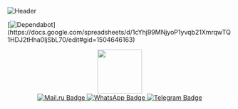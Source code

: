 ![Header](https://i.pinimg.com/originals/fc/71/63/fc71635c7f1b09ed30413f59bb749582.gif)

[![Dependabot](https://img.shields.io/badge/PROJECT_1.-Анализ_бизнес--модели(Google_sheets)-cyan)](https://docs.google.com/spreadsheets/d/1cYhj99MNjyoP1yvqb21XmrqwTQ1HDJ2tHha0ljSbL70/edit#gid=1504646163)

<div id="header" align="center">
  <img src="https://media.giphy.com/media/M9gbBd9nbDrOTu1Mqx/giphy.gif" width="100"/>
</div>


<div id="badges" align="center">
   </a>
  <a href="https://id.mail.ru/profile?utm_campaign=mailid&utm_medium=ph&from=headline">
    <img src="https://img.shields.io/badge/Mail.ru-blue?style=for-the-badge&logo=Mail.ru&logoColor=white" alt="Mail.ru Badge"/>
    </a>
  <a href="https://wa.me/79137883320">
    <img src="https://img.shields.io/badge/WhatsApp-green?style=for-the-badge&logo=WhatsApp&logoColor=white" alt="WhatsApp Badge"/>
  </a>
  <a href="https://t.me/+79137883320">
    <img src="https://img.shields.io/badge/Telegram-blue?style=for-the-badge&logo=Telegram&logoColor=white" alt="Telegram Badge"/>
  </a>
</div>






